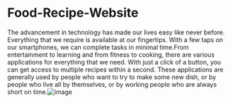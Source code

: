 # Food-Recipe-Website
The advancement in technology has made our lives easy like never before.
Everything that we require is available at our fingertips.
With a few taps on our smartphones, we can complete tasks in minimal time.From entertainment to learning and from fitness to cooking, there are various applications for everything that we need. With just a click of a button, you can get access to multiple recipes within a second. These applications are generally used by people who want to try to make some new dish, or by people who live all by themselves, or by working people who are always short on time.![image](https://user-images.githubusercontent.com/89079298/221195593-fc843c74-1f94-4a1d-bee4-0b771d841d8c.png)
